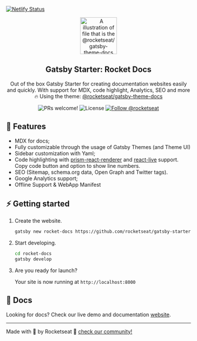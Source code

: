 [![Netlify Status](https://api.netlify.com/api/v1/badges/6879b5c7-9f55-40d0-b18c-b5d1bb8344e1/deploy-status)](https://app.netlify.com/sites/sandeepnk-home-page/deploys)

<p align="center">
  <img src="https://rocketseat-cdn.s3-sa-east-1.amazonaws.com/theme-docs.svg" alt="A illustration of file that is the @rocketseat/gatsby-theme-docs logo" width="100">
</p>

<h2 align="center">
  Gatsby Starter: Rocket Docs
</h2>

<p align="center">
  Out of the box Gatsby Starter for creating documentation websites easily and quickly. With support for MDX, code highlight, Analytics, SEO and more 🔥 Using the theme: <a href="https://github.com/Rocketseat/gatsby-themes/tree/master/%40rocketseat/gatsby-theme-docs">@rocketseat/gatsby-theme-docs</a>
</p>

<p align="center">
  <img src="https://img.shields.io/badge/PRs-welcome-%237159c1.svg" alt="PRs welcome!" />

  <img alt="License" src="https://img.shields.io/badge/license-MIT-%237159c1">

  <a href="https://twitter.com/intent/follow?screen_name=rocketseat">
    <img src="https://img.shields.io/twitter/follow/rocketseat.svg?label=Follow%20@rocketseat" alt="Follow @rocketseat" />
  </a>
</p>

## 🚀 Features

- MDX for docs;
- Fully customizable through the usage of Gatsby Themes (and Theme UI)
- Sidebar customization with Yaml;
- Code highlighting with [prism-react-renderer](https://github.com/FormidableLabs/prism-react-renderer) and [react-live](https://github.com/FormidableLabs/react-live) support. Copy code button and option to show line numbers.
- SEO (Sitemap, schema.org data, Open Graph and Twitter tags).
- Google Analytics support;
- Offline Support & WebApp Manifest

## ⚡️ Getting started

1. Create the website.

    ```sh
    gatsby new rocket-docs https://github.com/rocketseat/gatsby-starter-rocket-docs
    ```

2. Start developing.

    ```sh
    cd rocket-docs
    gatsby develop
    ```

3. Are you ready for launch? 

    Your site is now running at `http://localhost:8000`

## 📄 Docs

Looking for docs? Check our live demo and documentation [website](https://rocketdocs.netlify.com).

---

Made with 💜 by Rocketseat :wave: [check our community!](https://discordapp.com/invite/gCRAFhc)
